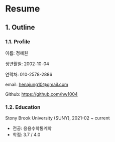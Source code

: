 # Resume
## 1. Outline
### 1.1. Profile
이름: 정혜원

생년월일: 2002-10-04

연락처: 010-2578-2886

email: henajung10@gmail.com

Github: https://github.com/hw1004


### 1.2. Education
Stony Brook University (SUNY), 2021-02 ~ current

- 전공: 응용수학통계학
- 학점: 3.7 / 4.0




